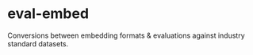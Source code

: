 # eval-embed
Conversions between embedding formats &amp; evaluations against industry standard datasets.
